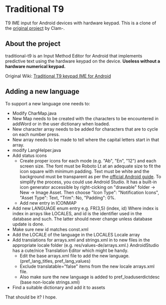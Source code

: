 # Traditional T9
T9 IME input for Android devices with hardware keypad.
This is a clone of the [original project](https://github.com/Clam-/TraditionalT9) by Clam-.

## About the project
traditional-t9 is an Input Method Editor for Android that implements predictive text using the hardware keypad on the device. **Useless without a hardware numerical keypad.**

Original Wiki: [Traditional T9 keypad IME for Android](https://github.com/Clam-/TraditionalT9/wiki/Traditional-T9-keypad-IME-for-Android)

## Adding a new language
To support a new language one needs to:

- Modify CharMap.java
- New Map needs to be created with the characters to be encountered in addWord or in the user dictionary when loaded.
- New character array needs to be added for characters that are to cycle on each number press.
- New array needs to be made to tell where the capital letters start in that array.
- modify LangHelper.java
- Add status icons
    - Create proper icons for each mode (e.g. "Ab", "En", "12") and each screen size. The font must be Roboto Lt at an adequate size to fit the icon square with minimum padding. Text must be white and the background must be transparent as per the [official Android guide](https://android-doc.github.io/guide/practices/ui_guidelines/icon_design_status_bar.html). To simplify the process, you could use Android Studio. It has a built-in icon generator accessible by right-cicking on "drawable" folder -> New -> Image Asset. Then choose "Icon Type": "Notification Icons", "Asset Type": Text, "Trim": No, "Padding": 0%.
    - Add new entry in ICONMAP
- Add new LANGUAGE enum entry e.g. FR(3,5) (index, id) Where index is index in arrays like LOCALES, and id is the identifier used in the database and such. The latter should never change unless database update is done.
- Make sure new id matches const.xml
- Add the LOCALE of the language in the LOCALES Locale array
- Add translations for arrays.xml and strings.xml in to new files in the appropriate locale folder (e.g. res/values-de/arrays.xml.) AndroidStudio has a cute/nice Translation Editor which might be handy.
    - Edit the base arrays.xml file to add the new language. (pref_lang_titles, pref_lang_values)
    - Exclude translatable="false" items from the new locale arrays.xml file.
    - Also make sure the new language is added to pref_loaduserdictdesc (base non-locale strings.xml)
- Find a suitable dictionary and add it to assets

That should be it? I hope.
